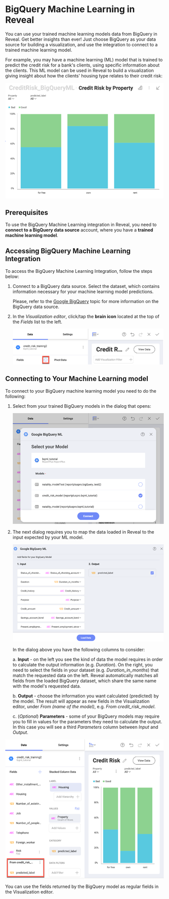 # BigQuery Machine Learning in Reveal

You can use your trained machine learning models data from BigQuery in Reveal. Get better insights than ever! Just choose BigQuery as your data source for building a visualization, and use the integration to connect to a trained machine learning model.

For example, you may have a machine learning (ML) model that is trained to predict the credit risk for a bank's clients, using specific information about the clients. This ML model can be used in Reveal to build a visualization giving insight about how the clients' housing type relates to their credit risk:

<img src="images/bigquery-machine-learning-model-visualization-example.png" alt="Credit risk by type of Housing example" class="responsive-img"/>


## Prerequisites

To use the BigQuery Machine Learning integration in Reveal, you need to **connect to a BigQuery data source** account, where you have a **trained machine learning model**.

## Accessing BigQuery Machine Learning Integration

To access the BigQuery Machine Learning Integration, follow the steps below:

1. Connect to a BigQuery data source. Select the dataset, which contains information necessary for your machine learning model predictions.

    Please, refer to the [Google BigQuery](~/en/datasources/supported-data-sources/google-bigquery.md)  topic for more information on the BigQuery data source.


2. In the _Visualization editor_, click/tap the **brain icon** located at the top of the _Fields_ list to the left.

    <img src="images/brain-icon-bigquery-ml-model.png" alt="Brain icon location in the Visualization editor" class="responsive-img"/>


## Connecting to Your Machine Learning model

To connect to your BigQuery machine learning model you need to do the following:

1. Select from your trained BigQuery models in the dialog that opens:

    <img src="images/ml-models-list-bigquery.png" alt="A dialog displaying a list of bigquery machine learning models" class="responsive-img"/>


2. The next dialog requires you to map the data loaded in Reveal to the input expected by your ML model.

    <img src="images/ml-model-mapping-input-output.png" alt="Mapping expected input and choosing output" class="responsive-img"/>

    In the dialog above you have the following columns to consider:

    a. **Input** - on the left you see the kind of data the model requires in order to calculate the output information (e.g. _Duration_). On the right, you need to select the fields in your dataset (e.g. _Duration_in_months_) that match the requested data on the left. Reveal automatically matches all fields from the loaded BigQuery dataset, which share the same name with the model's requested data.

    b. **Output** - choose the information you want calculated (predicted) by the model. The result will appear as new fields in the Visualization editor, under _From (name of the model)_, e.g. *From credit_risk_model*.

    c. (_Optional_) **Parameters** - some of your BigQuery models may require you to fill in values for the parameters they need to calculate the output. In this case you will see a third _Parameters_ column between _Input_ and _Output_.

<img src="images/bq-ml-model-final-example.png" alt="Data output loaded from the bigquery model" class="responsive-img"/>

You can use the fields returned by the BigQuery model as regular fields in the Visualization editor.

